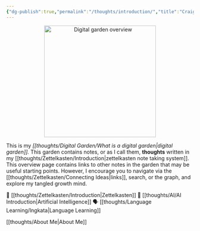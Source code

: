 ```yaml
---
{"dg-publish":true,"permalink":"/thoughts/introduction/","title":"Craig's Digital Garden","tags":["refactored","blogged","gardenEntry"],"created":"2025-08-27T06:54:48.266+01:00","updated":"2025-08-31T14:03:34.704+01:00"}
---
```


<div style="text-align: center;">
<img src="Pasted image 20250831135541.png" width="300" alt="Digital garden overview">
</div>

This is my _[[thoughts/Digital Garden/What is a digital garden\|digital garden]]._ This garden contains notes, or as I call them, **thoughts** written in my [[thoughts/Zettelkasten/Introduction\|zettelkasten note taking system]]. This overview page contains links to other notes in the garden that may be useful starting points. However, I encourage you to navigate via the [[thoughts/Zettelkasten/Connecting Ideas\|links]], search, or the graph, and explore my tangled growth mind.

📝 [[thoughts/Zettelkasten/Introduction\|Zettelkasten]]
🤖 [[thoughts/AI/AI Introduction\|Artificial Intelligence]]
🗣️ [[thoughts/Language Learning/lngkata\|Language Learning]]

[[thoughts/About Me\|About Me]]